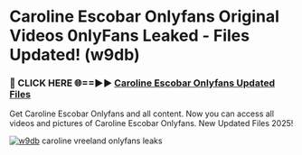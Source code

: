 # Caroline Escobar Onlyfans Original Videos 0nlyFans Leaked - Files Updated! (w9db)

<h3>🔴 CLICK HERE 🌐==►► <a href="https://tinyurl.com/2jnfzry5" rel="nofollow">Caroline Escobar Onlyfans Updated Files</a></h3>

Get Caroline Escobar Onlyfans and all content. Now you can access all videos and pictures of Caroline Escobar Onlyfans. New Updated Files 2025!

[![w9db](https://i.imgur.com/GyGTBgg.gif)](https://tinyurl.com/2jnfzry5)
caroline vreeland onlyfans leaks